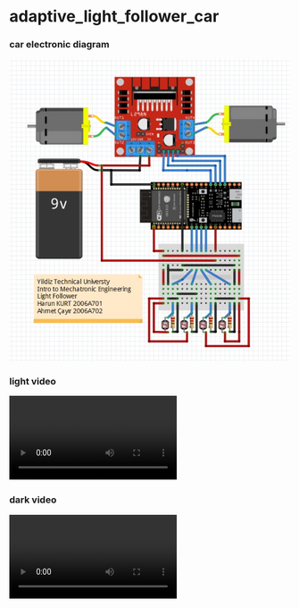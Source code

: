 # adaptive_light_follower_car


### car electronic diagram

![image](WhatsApp%20Image%202022-09-27%20at%2020.00.00.jpeg)

### light video
![light](./light.mp4)

### dark video
![dark](./dark.mp4)